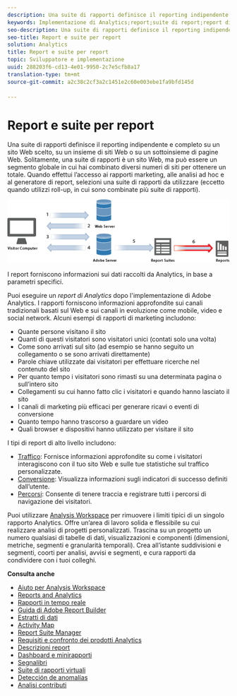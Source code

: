 ```yaml
---
description: Una suite di rapporti definisce il reporting indipendente e completo su un sito Web scelto, su un insieme di siti Web o su un sottoinsieme di pagine Web. Solitamente, una suite di rapporti è un sito Web, ma può essere un segmento globale in cui hai combinato diversi numeri di siti per ottenere un totale. Quando effettui l’accesso ai rapporti marketing, alle analisi ad hoc e al generatore di report, selezioni una suite di rapporti da utilizzare (eccetto quando utilizzi roll-up, in cui sono combinate più suite di rapporti).
keywords: Implementazione di Analytics;report;suite di report;report di analisi;segmento globale;roll-up;rollups;combinare suite di report;traffico;conversione;percorso
seo-description: Una suite di rapporti definisce il reporting indipendente e completo su un sito Web scelto, su un insieme di siti Web o su un sottoinsieme di pagine Web. Solitamente, una suite di rapporti è un sito Web, ma può essere un segmento globale in cui hai combinato diversi numeri di siti per ottenere un totale. Quando effettui l’accesso ai rapporti marketing, alle analisi ad hoc e al generatore di report, selezioni una suite di rapporti da utilizzare (eccetto quando utilizzi roll-up, in cui sono combinate più suite di rapporti).
seo-title: Report e suite per report
solution: Analytics
title: Report e suite per report
topic: Sviluppatore e implementazione
uuid: 288203f6-cd13-4e01-9950-2c7e5cfb8a17
translation-type: tm+mt
source-git-commit: a2c38c2cf3a2c1451e2c60e003ebe1fa9bfd145d

---
```



# Report e suite per report

Una suite di rapporti definisce il reporting indipendente e completo su un sito Web scelto, su un insieme di siti Web o su un sottoinsieme di pagine Web. Solitamente, una suite di rapporti è un sito Web, ma può essere un segmento globale in cui hai combinato diversi numeri di siti per ottenere un totale. Quando effettui l’accesso ai rapporti marketing, alle analisi ad hoc e al generatore di report, selezioni una suite di rapporti da utilizzare (eccetto quando utilizzi roll-up, in cui sono combinate più suite di rapporti).

![](assets/how-data-is-collected-6.png)

I report forniscono informazioni sui dati raccolti da Analytics, in base a parametri specifici.

Puoi eseguire un *report di Analytics* dopo l'implementazione di Adobe Analytics. I rapporti forniscono informazioni approfondite sui canali tradizionali basati sul Web e sui canali in evoluzione come mobile, video e social network. Alcuni esempi di rapporti di marketing includono:

* Quante persone visitano il sito
* Quanti di questi visitatori sono visitatori unici (contati solo una volta)
* Come sono arrivati sul sito (ad esempio se hanno seguito un collegamento o se sono arrivati direttamente)
* Parole chiave utilizzate dai visitatori per effettuare ricerche nel contenuto del sito
* Per quanto tempo i visitatori sono rimasti su una determinata pagina o sull’intero sito
* Collegamenti su cui hanno fatto clic i visitatori e quando hanno lasciato il sito
* I canali di marketing più efficaci per generare ricavi o eventi di conversione
* Quanto tempo hanno trascorso a guardare un video
* Quali browser e dispositivi hanno utilizzato per visitare il sito

I tipi di report di alto livello includono:

* [Traffico](https://marketing.adobe.com/resources/help/en_US/reference/reports_traffic.html): Fornisce informazioni approfondite su come i visitatori interagiscono con il tuo sito Web e sulle tue statistiche sul traffico personalizzate.
* [Conversione](https://marketing.adobe.com/resources/help/en_US/reference/reports_conversion.html): Visualizza informazioni sugli indicatori di successo definiti dall’utente.
* [Percorsi](https://marketing.adobe.com/resources/help/en_US/reference/reports_paths.html): Consente di tenere traccia e registrare tutti i percorsi di navigazione dei visitatori.

Puoi utilizzare [Analysis Workspace](https://marketing.adobe.com/resources/help/en_US/analytics/analysis-workspace/) per rimuovere i limiti tipici di un singolo rapporto Analytics. Offre un’area di lavoro solida e flessibile su cui realizzare analisi di progetti personalizzati. Trascina su un progetto un numero qualsiasi di tabelle di dati, visualizzazioni e componenti (dimensioni, metriche, segmenti e granularità temporali). Crea all’istante suddivisioni e segmenti, coorti per analisi, avvisi e segmenti, e cura rapporti da condividere con i tuoi colleghi.

<p class="head"> <b>Consulta anche</b> </p>

* [Aiuto per Analysis Workspace](/help/analyze/analysis-workspace/analysis-workspace-features.md)
* [Reports and Analytics](/help/analyze/reports-analytics/overview/report-overview.md)
* [Rapporti in tempo reale](https://marketing.adobe.com/resources/help/en_US/reference/realtime.html)
* [Guida di Adobe Report Builder](https://marketing.adobe.com/resources/help/en_US/arb/)
* [Estratti di dati](https://marketing.adobe.com/resources/help/en_US/sc/user/data_extract.html)
* [Activity Map](https://marketing.adobe.com/resources/help/en_US/analytics/activitymap/)
* [Report Suite Manager](https://marketing.adobe.com/resources/help/en_US/reference/report_suites_admin.html)
* [Requisiti e confronto dei prodotti Analytics](https://marketing.adobe.com/resources/help/en_US/reference/analytics-product-comparison.html)
* [Descrizioni report](https://marketing.adobe.com/resources/help/en_US/reference/reports_descriptions.html)
* [Dashboard e minirapporti](https://marketing.adobe.com/resources/help/en_US/sc/user/dashboard.html)
* [Segnalibri](/help/analyze/reports-analytics/bookmarks.md)
* [Suite di rapporti virtuali](/help/components/vrs/vrs-about.md)
* [Detección de anomalías](/help/analyze/analysis-workspace/virtual-analyst/c-anomaly-detection/anomaly-detection.md)
* [Analisi contributi](/help/analyze/analysis-workspace/virtual-analyst/contribution-analysis/ca-tokens.md)

